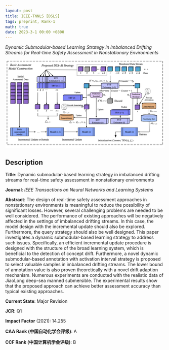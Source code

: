 ```yaml
---
layout: post
title: IEEE-TNNLS [DSLS]
tags: preprint, Rank-1
math: true
date: 2023-3-1 00:00 +0800
---
```


*Dynamic Submodular-based Learning Strategy in Imbalanced Drifting Streams for Real-time Safety Assessment in Nonstationary Environments*

![GA](https://github.com/Samlzy/pics/raw/Samlzy-patch-1/LiuZY07.png)


## Description

**Title**: Dynamic submodular-based learning strategy in imbalanced drifting streams for real-time safety assessment in nonstationary environments

**Journal**: *IEEE Transactions on Neural Networks and Learning Systems*

**Abstract**: The design of real-time safety assessment approaches in nonstationary environments is meaningful to reduce the possibility of significant losses. However, several challenging problems are needed to be well considered. The performance of existing approaches will be negatively affected in the settings of imbalanced drifting streams. In this case, the model design with the incremental update should also be explored. Furthermore, the query strategy should also be well designed. This paper investigates a dynamic submodular-based learning strategy to address such issues. Specifically, an efficient incremental update procedure is designed with the structure of the broad learning system, which is beneficial to the detection of concept drift. Furthermore, a novel dynamic submodular-based annotation with activation interval strategy is proposed to select valuable samples in imbalanced drifting streams. The lower bound of annotation value is also proven theoretically with a novel drift adaption mechanism. Numerous experiments are conducted with the realistic data of JiaoLong deep-sea manned submersible. The experimental results show that the proposed approach can achieve better assessment accuracy than typical existing approaches.

**Current State**: Major Revision

**JCR**: Q1

**Impact Factor** (2021): 14.255

**CAA Rank (中国自动化学会评级)**: A

**CCF Rank (中国计算机学会评级)**: B
